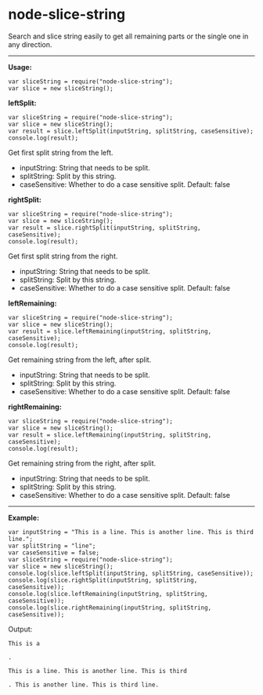 # node-slice-string
Search and slice string easily to get all remaining parts or the single one in any direction.

--------------------------------------------

**Usage:**

```
var sliceString = require("node-slice-string");
var slice = new sliceString();
```

**leftSplit:**

```
var sliceString = require("node-slice-string");
var slice = new sliceString();
var result = slice.leftSplit(inputString, splitString, caseSensitive);
console.log(result);
```

Get first split string from the left.

- inputString: String that needs to be split.
- splitString: Split by this string.
- caseSensitive: Whether to do a case sensitive split. Default: false

**rightSplit:**

```
var sliceString = require("node-slice-string");
var slice = new sliceString();
var result = slice.rightSplit(inputString, splitString, caseSensitive);
console.log(result);
```

Get first split string from the right.

- inputString: String that needs to be split.
- splitString: Split by this string.
- caseSensitive: Whether to do a case sensitive split. Default: false

**leftRemaining:**

```
var sliceString = require("node-slice-string");
var slice = new sliceString();
var result = slice.leftRemaining(inputString, splitString, caseSensitive);
console.log(result);
```

Get remaining string from the left, after split.

- inputString: String that needs to be split.
- splitString: Split by this string.
- caseSensitive: Whether to do a case sensitive split. Default: false


**rightRemaining:**

```
var sliceString = require("node-slice-string");
var slice = new sliceString();
var result = slice.leftRemaining(inputString, splitString, caseSensitive);
console.log(result);
```

Get remaining string from the right, after split.

- inputString: String that needs to be split.
- splitString: Split by this string.
- caseSensitive: Whether to do a case sensitive split. Default: false

--------------------------------------------

**Example:**

```
var inputString = "This is a line. This is another line. This is third line.";
var splitString = "line";
var caseSensitive = false;
var sliceString = require("node-slice-string");
var slice = new sliceString();
console.log(slice.leftSplit(inputString, splitString, caseSensitive));
console.log(slice.rightSplit(inputString, splitString, caseSensitive));
console.log(slice.leftRemaining(inputString, splitString, caseSensitive));
console.log(slice.rightRemaining(inputString, splitString, caseSensitive));
```

Output:
```
This is a 

.

This is a line. This is another line. This is third 

. This is another line. This is third line.
```
